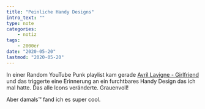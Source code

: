 ```yaml
---
title: "Peinliche Handy Designs"
intro_text: ""
type: note
categories:
    - notiz
tags:
    - 2000er
date: "2020-05-20"
lastmod: "2020-05-20"
---
```


In einer Random YouTube Punk playlist kam gerade [Avril Lavigne - Girlfriend](https://youtu.be/Bg59q4puhmg)
 und das triggerte eine Erinnerung an ein furchtbares Handy Design das ich mal hatte. Das alle Icons veränderte. Grauenvoll!

Aber damals™ fand ich es super cool.
